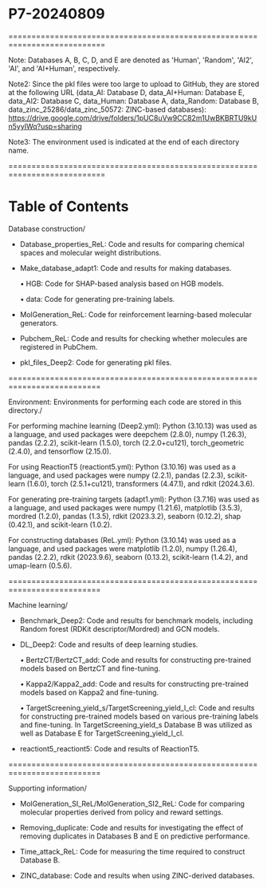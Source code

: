# P7-20240809
===========================================================================

Note: Databases A, B, C, D, and E are denoted as 'Human', 'Random', 'AI2', 'AI', and 'AI+Human', respectively.

Note2: Since the pkl files were too large to upload to GitHub, they are stored at the following URL (data_AI: Database D, data_AI+Human: Database E, data_AI2: Database C, data_Human: Database A, data_Random: Database B, data_zinc_25286/data_zinc_50572: ZINC-based databases):
https://drive.google.com/drive/folders/1pUC8uVw9CC82m1UwBKBRTU9kUn5yyIWq?usp=sharing

Note3: The environment used is indicated at the end of each directory name.

===========================================================================

# Table of Contents
Database construction/

- Database_properties_ReL: Code and results for comparing chemical spaces and molecular weight distributions.

- Make_database_adapt1: Code and results for making databases.

  • HGB: Code for SHAP-based analysis based on HGB models.

  • data: Code for generating pre-training labels.

- MolGeneration_ReL: Code for reinforcement learning-based molecular generators.

- Pubchem_ReL: Code and results for checking whether molecules are registered in PubChem.

- pkl_files_Deep2: Code for generating pkl files.

==========================================================================

Environment: Environments for performing each code are stored in this directory./

For performing machine learning (Deep2.yml): Python (3.10.13) was used as a language, and used packages were deepchem (2.8.0), numpy (1.26.3), pandas (2.2.2), scikit-learn (1.5.0), torch (2.2.0+cu121), torch_geometric (2.4.0), and tensorflow (2.15.0).

For using ReactionT5 (reactiont5.yml): Python (3.10.16) was used as a language, and used packages were numpy (2.2.1), pandas (2.2.3), scikit-learn (1.6.0), torch (2.5.1+cu121), transformers (4.47.1), and rdkit (2024.3.6).

For generating pre-training targets (adapt1.yml): Python (3.7.16) was used as a language, and used packages were numpy (1.21.6), matplotlib (3.5.3), mordred (1.2.0), pandas (1.3.5), rdkit (2023.3.2), seaborn (0.12.2), shap (0.42.1), and scikit-learn (1.0.2).

For constructing databases (ReL.yml): Python (3.10.14) was used as a language, and used packages were matplotlib (1.2.0), numpy (1.26.4), pandas (2.2.2), rdkit (2023.9.6), seaborn (0.13.2), scikit-learn (1.4.2), and umap-learn (0.5.6).


==========================================================================

Machine learning/

- Benchmark_Deep2: Code and results for benchmark models, including Random forest (RDKit descriptor/Mordred) and GCN models.

- DL_Deep2: Code and results of deep learning studies.

  • BertzCT/BertzCT_add: Code and results for constructing pre-trained models based on BertzCT and fine-tuning.

  • Kappa2/Kappa2_add: Code and results for constructing pre-trained models based on Kappa2 and fine-tuning.

  • TargetScreening_yield_s/TargetScreening_yield_l_cl: Code and results for constructing pre-trained models based on various pre-training labels and fine-tuning. In TargetScreening_yield_s Database B was utilized as well as Database E for TargetScreening_yield_l_cl.

- reactiont5_reactiont5: Code and results of ReactionT5.

==========================================================================

Supporting information/

- MolGeneration_SI_ReL/MolGeneration_SI2_ReL: Code for comparing molecular properties derived from policy and reward settings.

- Removing_duplicate: Code and results for investigating the effect of removing duplicates in Databases B and E on predictive performance.

- Time_attack_ReL: Code for measuring the time required to construct Database B.

- ZINC_database: Code and results when using ZINC-derived databases.
